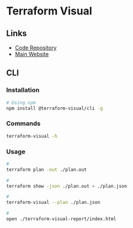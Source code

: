 # Terraform Visual

## Links

- [Code Repository](https://github.com/hieven/terraform-visual)
- [Main Website](https://hieven.github.io/terraform-visual)

## CLI

### Installation

```sh
# Using npm
npm install @terraform-visual/cli -g
```

### Commands

```sh
terraform-visual -h
```

### Usage

```sh
#
terraform plan -out ./plan.out

#
terraform show -json ./plan.out > ./plan.json

#
terraform-visual --plan ./plan.json

#
open ./terraform-visual-report/index.html
```
